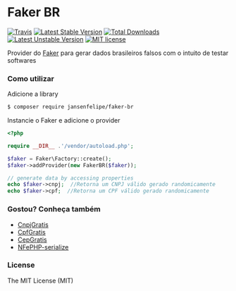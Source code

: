 # Faker BR
[![Travis](https://travis-ci.org/jansenfelipe/faker-br.svg?branch=1.0)](https://travis-ci.org/jansenfelipe/faker-br)
[![Latest Stable Version](https://poser.pugx.org/jansenfelipe/faker-br/v/stable.svg)](https://packagist.org/packages/jansenfelipe/faker-br) 
[![Total Downloads](https://poser.pugx.org/jansenfelipe/faker-br/downloads.svg)](https://packagist.org/packages/jansenfelipe/faker-br) 
[![Latest Unstable Version](https://poser.pugx.org/jansenfelipe/faker-br/v/unstable.svg)](https://packagist.org/packages/jansenfelipe/faker-br)
[![MIT license](https://poser.pugx.org/jansenfelipe/nfephp-serialize/license.svg)](http://opensource.org/licenses/MIT)

Provider do [Faker](https://github.com/fzaninotto/Faker) para gerar dados brasileiros falsos com o intuito de testar softwares

### Como utilizar

Adicione a library

```sh
$ composer require jansenfelipe/faker-br
```
Instancie o Faker e adicione o provider

```php
<?php

require __DIR__ .'/vendor/autoload.php';

$faker = Faker\Factory::create();
$faker->addProvider(new FakerBR($faker));

// generate data by accessing properties
echo $faker->cnpj;  //Retorna um CNPJ válido gerado randomicamente
echo $faker->cpf;  //Retorna um CPF válido gerado randomicamente
```

### Gostou? Conheça também

* [CnpjGratis](https://github.com/jansenfelipe/cnpj-gratis)
* [CpfGratis](https://github.com/jansenfelipe/cpf-gratis)
* [CepGratis](https://github.com/jansenfelipe/cep-gratis)
* [NFePHP-serialize](https://github.com/jansenfelipe/nfephp-serialize)

### License

The MIT License (MIT)
